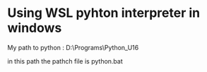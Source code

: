  # Using WSL pyhton interpreter in windows
My path to python :
D:\Programs\Python_U16

in this path the pathch file is python.bat
